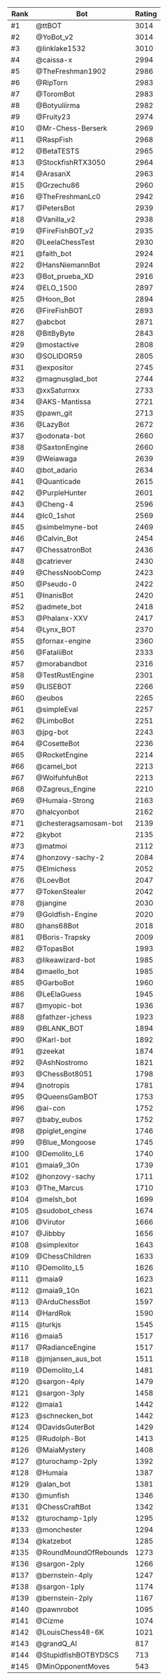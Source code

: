 Rank|Bot|Rating
---|---|---
#1|@ttBOT|3014
#2|@YoBot_v2|3014
#3|@linklake1532|3010
#4|@caissa-x|2994
#5|@TheFreshman1902|2986
#6|@RipTorn|2983
#7|@ToromBot|2983
#8|@Botyuliirma|2982
#9|@Fruity23|2974
#10|@Mr-Chess-Berserk|2969
#11|@RaspFish|2968
#12|@BetaTESTS|2965
#13|@StockfishRTX3050|2964
#14|@ArasanX|2963
#15|@Grzechu86|2960
#16|@TheFreshmanLc0|2942
#17|@PetersBot|2939
#18|@Vanilla_v2|2938
#19|@FireFishBOT_v2|2935
#20|@LeelaChessTest|2930
#21|@faith_bot|2924
#22|@HansNiemannBot|2924
#23|@Bot_prueba_XD|2916
#24|@ELO_1500|2897
#25|@Hoon_Bot|2894
#26|@FireFishBOT|2893
#27|@abcbot|2871
#28|@BitByByte|2843
#29|@mostactive|2808
#30|@SOLIDOR59|2805
#31|@expositor|2745
#32|@magnusglad_bot|2744
#33|@xxSaturnxx|2733
#34|@AKS-Mantissa|2721
#35|@pawn_git|2713
#36|@LazyBot|2672
#37|@odonata-bot|2660
#38|@SaxtonEngine|2660
#39|@Weiawaga|2639
#40|@bot_adario|2634
#41|@Quanticade|2615
#42|@PurpleHunter|2601
#43|@Cheng-4|2596
#44|@lc0_1shot|2569
#45|@simbelmyne-bot|2469
#46|@Calvin_Bot|2454
#47|@ChessatronBot|2436
#48|@catriever|2430
#49|@ChessNoobComp|2423
#50|@Pseudo-0|2422
#51|@InanisBot|2420
#52|@admete_bot|2418
#53|@Phalanx-XXV|2417
#54|@Lynx_BOT|2370
#55|@fornax-engine|2360
#56|@FataliiBot|2333
#57|@morabandbot|2316
#58|@TestRustEngine|2301
#59|@LISEBOT|2266
#60|@eubos|2265
#61|@simpleEval|2257
#62|@LimboBot|2251
#63|@jpg-bot|2243
#64|@CosetteBot|2236
#65|@RocketEngine|2214
#66|@camel_bot|2213
#67|@WolfuhfuhBot|2213
#68|@Zagreus_Engine|2210
#69|@Humaia-Strong|2163
#70|@halcyonbot|2162
#71|@chesteragsamosam-bot|2139
#72|@kybot|2135
#73|@matmoi|2112
#74|@honzovy-sachy-2|2084
#75|@Elmichess|2052
#76|@LoevBot|2047
#77|@TokenStealer|2042
#78|@jangine|2030
#79|@Goldfish-Engine|2020
#80|@hans68Bot|2018
#81|@Boris-Trapsky|2009
#82|@TopasBot|1993
#83|@likeawizard-bot|1985
#84|@maello_bot|1985
#85|@GarboBot|1960
#86|@LeElaGuess|1945
#87|@myopic-bot|1936
#88|@fathzer-jchess|1923
#89|@BLANK_BOT|1894
#90|@Karl-bot|1892
#91|@zeekat|1874
#92|@AshNostromo|1821
#93|@ChessBot8051|1798
#94|@notropis|1781
#95|@QueensGamBOT|1753
#96|@ai-con|1752
#97|@baby_eubos|1752
#98|@piglet_engine|1746
#99|@Blue_Mongoose|1745
#100|@Demolito_L6|1740
#101|@maia9_30n|1739
#102|@honzovy-sachy|1711
#103|@The_Marcus|1710
#104|@melsh_bot|1699
#105|@sudobot_chess|1674
#106|@Virutor|1666
#107|@Jibbby|1656
#108|@simplexitor|1643
#109|@ChessChildren|1633
#110|@Demolito_L5|1626
#111|@maia9|1623
#112|@maia9_10n|1621
#113|@ArduChessBot|1597
#114|@HardRok|1590
#115|@turkjs|1545
#116|@maia5|1517
#117|@RadianceEngine|1517
#118|@jmjansen_aus_bot|1511
#119|@Demolito_L4|1481
#120|@sargon-4ply|1479
#121|@sargon-3ply|1458
#122|@maia1|1442
#123|@schnecken_bot|1442
#124|@DavidsGuterBot|1429
#125|@Rudolph-Bot|1413
#126|@MaiaMystery|1408
#127|@turochamp-2ply|1392
#128|@Humaia|1387
#129|@alan_bot|1381
#130|@munfish|1346
#131|@ChessCraftBot|1342
#132|@turochamp-1ply|1295
#133|@monchester|1294
#134|@katzebot|1285
#135|@RoundMoundOfRebounds|1273
#136|@sargon-2ply|1266
#137|@bernstein-4ply|1247
#138|@sargon-1ply|1174
#139|@bernstein-2ply|1167
#140|@pawnrobot|1095
#141|@Cizme|1074
#142|@LouisChess48-6K|1021
#143|@grandQ_AI|817
#144|@StupidfishBOTBYDSCS|713
#145|@MinOpponentMoves|543
